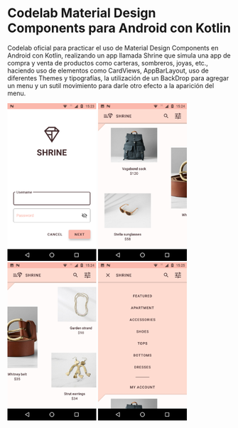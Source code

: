 # Codelab Material Design Components para Android con Kotlin

Codelab oficial para practicar el uso de Material Design Components en Android con Kotlin, 
realizando un app llamada Shrine que simula una app de compra y venta de productos como carteras, 
sombreros, joyas, etc., haciendo uso de elementos como CardViews, AppBarLayout, 
uso de diferentes Themes y tipografías, la utilización de un BackDrop para agregar un menu y
un sutil movimiento para darle otro efecto a la aparición del menu.

<img src="login.png" width="200">     <img src="products.png" width="200">       <img src="products2.png" width="200">      <img src="backdropMenu.png" width="200">
